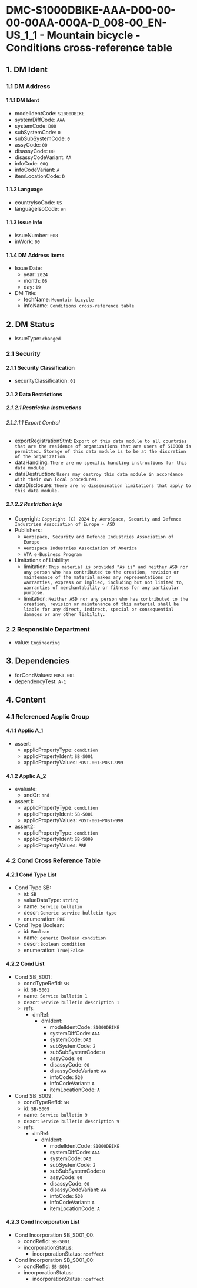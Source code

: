 # DMC-S1000DBIKE-AAA-D00-00-00-00AA-00QA-D_008-00_EN-US_1_1 - Mountain bicycle - Conditions cross-reference table

## 1. DM Ident

### 1.1 DM Address

#### 1.1.1 DM Ident

*   modelIdentCode: `S1000DBIKE`
*   systemDiffCode: `AAA`
*   systemCode: `D00`
*   subSystemCode: `0`
*   subSubSystemCode: `0`
*   assyCode: `00`
*   disassyCode: `00`
*   disassyCodeVariant: `AA`
*   infoCode: `00Q`
*   infoCodeVariant: `A`
*   itemLocationCode: `D`

#### 1.1.2 Language

*   countryIsoCode: `US`
*   languageIsoCode: `en`

#### 1.1.3 Issue Info

*   issueNumber: `008`
*   inWork: `00`

#### 1.1.4 DM Address Items

*   Issue Date:
    *   year: `2024`
    *   month: `06`
    *   day: `19`
*   DM Title:
    *   techName: `Mountain bicycle`
    *   infoName: `Conditions cross-reference table`

## 2. DM Status

*   issueType: `changed`

### 2.1 Security

#### 2.1.1 Security Classification

*   securityClassification: `01`

#### 2.1.2 Data Restrictions

##### 2.1.2.1 Restriction Instructions

###### 2.1.2.1.1 Export Control

*   exportRegistrationStmt: `Export of this data module to all countries that are the residence of organizations that are users of S1000D is permitted. Storage of this data module is to be at the discretion of the organization.`
*   dataHandling: `There are no specific handling instructions for this data module.`
*   dataDestruction: `Users may destroy this data module in accordance with their own local procedures.`
*   dataDisclosure: `There are no dissemination limitations that apply to this data module.`

##### 2.1.2.2 Restriction Info

*   Copyright: `Copyright (C) 2024 by AeroSpace, Security and Defence Industries Association of Europe - ASD`
*   Publishers:
    *   `Aerospace, Security and Defence Industries Association of Europe`
    *   `Aerospace Industries Association of America`
    *   `ATA e-Business Program`
*   Limitations of Liability:
    *   limitation: `This material is provided "As is" and neither ASD nor any person who has contributed to the creation, revision or maintenance of the material makes any representations or warranties, express or implied, including but not limited to, warranties of merchantability or fitness for any particular purpose.`
    *   limitation: `Neither ASD nor any person who has contributed to the creation, revision or maintenance of this material shall be liable for any direct, indirect, special or consequential damages or any other liability.`

### 2.2 Responsible Department

*   value: `Engineering`

## 3. Dependencies

*   forCondValues: `POST-001`
*   dependencyTest: `A-1`

## 4. Content

### 4.1 Referenced Applic Group

#### 4.1.1 Applic A_1

*   assert:
    *   applicPropertyType: `condition`
    *   applicPropertyIdent: `SB-S001`
    *   applicPropertyValues: `POST-001~POST-999`

#### 4.1.2 Applic A_2

*   evaluate:
    *   andOr: `and`
*   assert1:
    *   applicPropertyType: `condition`
    *   applicPropertyIdent: `SB-S001`
    *   applicPropertyValues: `POST-001~POST-999`
*   assert2:
    *   applicPropertyType: `condition`
    *   applicPropertyIdent: `SB-S009`
    *   applicPropertyValues: `PRE`

### 4.2 Cond Cross Reference Table

#### 4.2.1 Cond Type List

*   Cond Type SB:
    *   id: `SB`
    *   valueDataType: `string`
    *   name: `Service bulletin`
    *   descr: `Generic service bulletin type`
    *   enumeration: `PRE`
*   Cond Type Boolean:
    *   id: `Boolean`
    *   name: `generic Boolean condition`
    *   descr: `Boolean condition`
    *   enumeration: `True|False`

#### 4.2.2 Cond List

*   Cond SB_S001:
    *   condTypeRefId: `SB`
    *   id: `SB-S001`
    *   name: `Service bulletin 1`
    *   descr: `Service bulletin description 1`
    *   refs:
        *   dmRef:
            *   dmIdent:
                *   modelIdentCode: `S1000DBIKE`
                *   systemDiffCode: `AAA`
                *   systemCode: `DA0`
                *   subSystemCode: `2`
                *   subSubSystemCode: `0`
                *   assyCode: `00`
                *   disassyCode: `00`
                *   disassyCodeVariant: `AA`
                *   infoCode: `520`
                *   infoCodeVariant: `A`
                *   itemLocationCode: `A`
*   Cond SB_S009:
    *   condTypeRefId: `SB`
    *   id: `SB-S009`
    *   name: `Service bulletin 9`
    *   descr: `Service bulletin description 9`
    *   refs:
        *   dmRef:
            *   dmIdent:
                *   modelIdentCode: `S1000DBIKE`
                *   systemDiffCode: `AAA`
                *   systemCode: `DA0`
                *   subSystemCode: `2`
                *   subSubSystemCode: `0`
                *   assyCode: `00`
                *   disassyCode: `00`
                *   disassyCodeVariant: `AA`
                *   infoCode: `520`
                *   infoCodeVariant: `A`
                *   itemLocationCode: `A`

#### 4.2.3 Cond Incorporation List

*   Cond Incorporation SB_S001_00:
    *   condRefId: `SB-S001`
    *   incorporationStatus:
        *   incorporationStatus: `noeffect`
*   Cond Incorporation SB_S001_00:
    *   condRefId: `SB-S001`
    *   incorporationStatus:
        *   incorporationStatus: `noeffect`
